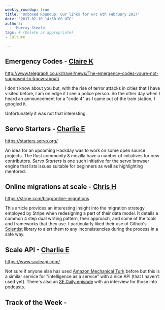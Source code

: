 ```yaml
---
weekly_roundup: true
title: 'Unboxed Roundup: Our links for w/c 6th February 2017'
date: '2017-02-10 14:30:00 UTC'
authors:
  - 'Murray Steele'
tags: # (Delete as appropriate)
- Culture

---
```


## Emergency Codes - [Claire K](/people#claire-kemp)

http://www.telegraph.co.uk/travel/news/The-emergency-codes-youre-not-supposed-to-know-about/

I don't know about you but, with the rise of terror attacks in cities that I
have visited before, I am on edge if I see a police person. So the other day
when I heard an announcement for a "code 4"  as I came out of the train station,
I googled it.

Unfortunately it was not that interesting.

## Servo Starters - [Charlie E](/people#charlie-egan)

https://starters.servo.org/

An idea for an upcoming Hackday was to work on some open source projects. The
Rust community & mozilla have a number of initiatives for new contributors.
_Servo Starters_ is one such initiative for the servo browser engine that lists
issues suitable for beginners as well as highlighting mentored.

## Online migrations at scale - [Chris H](/people#chris-holmes)

https://stripe.com/blog/online-migrations

This article provides an interesting insight into the migration strategy
employed by Stripe when redesigning a part of their data model. It details a
common 4 step dual writing pattern, their approach, and some of the tools and
frameworks that they use. I particularly liked their use of Github's
[Scientist](https://github.com/github/scientist) library to alert them to any
inconsistencies during the process in a safe way.

## Scale API - [Charlie E](/people#charlie-egan)

https://www.scaleapi.com/

Not sure if anyone else has used [Amazon Mechanical
Turk](https://www.mturk.com/mturk/welcome) before but this is a similar service
for "intelligence as a service" with a nice API (that I haven't used yet).
There's also an [SE Daily
episode](https://softwareengineeringdaily.com/2016/12/16/scale-api-with-lucy-guo-and-alexandr-wang/)
with an interview for those into podcasts.

## Track of the Week - [](/people#)

